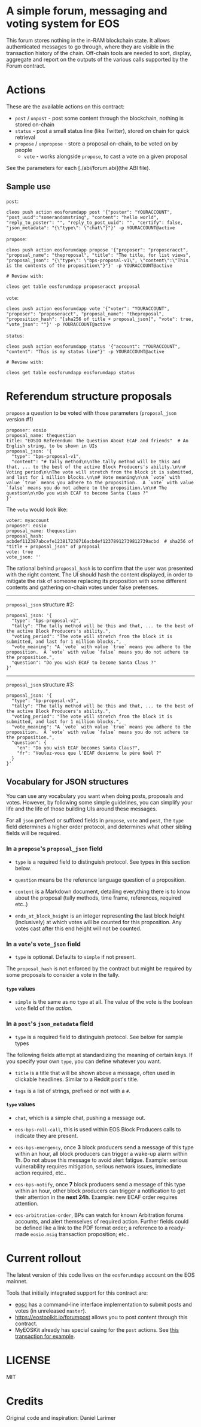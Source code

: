 A simple forum, messaging and voting system for EOS
===================================================

This forum stores nothing in the in-RAM blockchain state. It allows authenticated
messages to go through, where they are visible in the transaction history of the chain.
Off-chain tools are needed to sort, display, aggregate and report on the outputs
of the various calls supported by the Forum contract.


Actions
=======

These are the available actions on this contract:
* `post` / `unpost` - post some content through the blockchain, nothing is stored on-chain
* `status` - post a small status line (like Twitter), stored on chain for quick retrieval
* `propose` / `unpropose` - store a proposal on-chain, to be voted on by people
  * `vote` - works alongside `propose`, to cast a vote on a given proposal

See the parameters for each [./abi/forum.abi](the ABI file).


Sample use
----------

`post`:

```
cleos push action eosforumdapp post '{"poster": "YOURACCOUNT", "post_uuid":"somerandomstring", "content": "hello world", "reply_to_poster": "", "reply_to_post_uuid": "", "certify": false, "json_metadata": "{\"type\": \"chat\"}"}' -p YOURACCOUNT@active
```


`propose`:

```
cleos push action eosforumdapp propose '{"proposer": "proposeracct", "proposal_name": "theproposal", "title": "The title, for list views", "proposal_json": "{\"type\": \"bps-proposal-v1\", \"content\":\"This is the contents of the proposition\"}"}' -p YOURACCOUNT@active

# Review with:

cleos get table eosforumdapp proposeracct proposal
```

`vote`:

```
cleos push action eosforumdapp vote '{"voter": "YOURACCOUNT", "proposer": "proposeracct", "proposal_name": "theproposal", "proposition_hash": "[sha256 of title + proposal_json]", "vote": true, "vote_json": ""}' -p YOURACCOUNT@active
```

`status`:

```
cleos push action eosforumdapp status '{"account": "YOURACCOUNT", "content": "This is my status line"}' -p YOURACCOUNT@active

# Review with:

cleos get table eosforumdapp eosforumdapp status
```



Referendum structure proposals
==============================

`propose` a question to be voted with those parameters (`proposal_json` version #1)

```
proposer: eosio
proposal_name: thequestion
title: "EOSIO Referendum: The Question About ECAF and friends"  # An English string, to be shown in UIs
proposal_json: '{
  "type": "bps-proposal-v1",
  "content": "# Tally method\n\nThe tally method will be this and that, ... to the best of the active Block Producers's ability.\n\n# Voting period\n\nThe vote will stretch from the block it is submitted, and last for 1 million blocks.\n\n# Vote meaning\n\nA `vote` with value `true` means you adhere to the proposition.  A `vote` with value `false` means you do not adhere to the proposition.\n\n# The question\n\nDo you wish ECAF to become Santa Claus ?"
}'
```

The `vote` would look like:

```
voter: myaccount
proposer: eosio
proposal_name: thequestion
proposal_hash: acbdef112387abcefe123817238716acbdef12378912739812739acbd  # sha256 of "title + proposal_json" of proposal
vote: true
vote_json: ''
```

The rational behind `proposal_hash` is to confirm that the user was
presented with the right content. The UI should hash the content
displayed, in order to mitigate the risk of someone replacing its
proposition with some different contents and gathering on-chain votes
under false pretenses.

---

`proposal_json` structure #2:

```
proposal_json: '{
  "type": "bps-proposal-v2",
  "tally": "The tally method will be this and that, ... to the best of the active Block Producers's ability.",
  "voting_period": "The vote will stretch from the block it is submitted, and last for 1 million blocks.",
  "vote_meaning": "A `vote` with value `true` means you adhere to the proposition.  A `vote` with value `false` means you do not adhere to the proposition.",
  "question": "Do you wish ECAF to become Santa Claus ?"
}'
```

---

`proposal_json` structure #3:

```
proposal_json: '{
  "type": "bp-proposal-v3",
  "tally": "The tally method will be this and that, ... to the best of the active Block Producers's ability.",
  "voting_period": "The vote will stretch from the block it is submitted, and last for 1 million blocks.",
  "vote_meaning": "A `vote` with value `true` means you adhere to the proposition.  A `vote` with value `false` means you do not adhere to the proposition.",
  "question": {
    "en": "Do you wish ECAF becomes Santa Claus?",
    "fr": "Voulez-vous que l'ECAF devienne le père Noël ?"
  }
}'
```


Vocabulary for JSON structures
------------------------------

You can use any vocabulary you want when doing posts, proposals and
votes. However, by following some simple guidelines, you can simplify
your life and the life of those building UIs around these messages.

For all `json` prefixed or suffixed fields in `propose`, `vote` and
`post`, the `type` field determines a higher order protocol, and
determines what other sibling fields will be required.

### In a `propose`'s `proposal_json` field

* `type` is a required field to distinguish protocol.  See types in this section below.

* `question` means be the reference language question of a
  proposition.

* `content` is a Markdown document, detailing everything there is to know about the proposal (tally methods, time frame, references, required etc..)

* `ends_at_block_height` is an integer representing the last block
  height (inclusively) at which votes will be counted for this
  proposition. Any votes cast after this end height will not be
  counted.


### In a `vote`'s `vote_json` field

* `type` is optional. Defaults to `simple` if not present.

The `proposal_hash` is not enforced by the contract but might be
required by some proposals to consider a vote in the tally.

#### `type` values

* `simple` is the same as no `type` at all. The value of the vote is
  the boolean `vote` field of the _action_.


### In a `post`'s `json_metadata` field

* `type` is a required field to distinguish protocol.  See below for
  sample types

The following fields attempt at standardizing the meaning of certain
keys. If you specify your own `type`, you can define whatever you
want.

* `title` is a title that will be shown above a message, often used in
  clickable headlines. Similar to a Reddit post's title.

* `tags` is a list of strings, prefixed or not with a `#`.


#### `type` values

* `chat`, which is a simple chat, pushing a message out.

* `eos-bps-roll-call`, this is used within EOS Block Producers calls
  to indicate they are present.

* `eos-bps-emergency`, once **3** block producers send a message of
  this type within an hour, all block producers can trigger a wake-up
  alarm within 1h. Do not abuse this message to avoid alert
  fatigue. Example: serious vulnerability requires mitigation, serious
  network issues, immediate action required, etc..

* `eos-bps-notify`, once **7** block producers send a message of this type
  within an hour, other block producers can trigger a notification to
  get their attention in the **next 24h**. Example: new ECAF order requires
  attention.

* `eos-arbitration-order`, BPs can watch for known Arbitration forums
  accounts, and alert themselves of required action.  Further fields
  could be defined like a link to the PDF format order; a reference to
  a ready-made `eosio.msig` transaction proposition; etc..


Current rollout
===============

The latest version of this code lives on the `eosforumdapp` account on
the EOS mainnet.

Tools that initially integrated support for this contract are:
* [eosc](https://github.com/eoscanada/eosc) has a command-line interface
  implementation to submit posts and votes (in unreleased `master`).
* https://eostoolkit.io/forumpost allows you to post content through this contract.
* MyEOSKit already has special casing for the `post` actions. See
  [this transaction for example](https://www.myeoskit.com/?#/tx/c40e30d70ee92a0f57af475a828917851aa62b01bfbf395efae5c1a2b22068f0).




LICENSE
=======

MIT


Credits
=======

Original code and inspiration: Daniel Larimer
